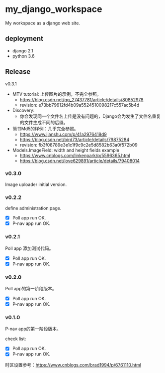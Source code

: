 # my_django_workspace
My workspace as a django web site.

## deployment

- django 2.1
- python 3.6

## Release

v0.3.1

+ MTV tutorial: 上传图片的示例，不完全参照。
    - <https://blog.csdn.net/qq_27437781/article/details/80852978>
    - revision: e73bb79612fd4b09a5524510098217c557ac5b4d
+ Discovery:
    - 你会发现同一个文件名上传是没有问题的，Django会为发生了文件名重复的文件生成不同的后缀。
+ 简书Md5的样例：几乎完全参照。
    - <https://www.jianshu.com/p/41a2976418d9>
    - <https://blog.csdn.net/bird73/article/details/79875284>
    - revision: fb3f08789e3e1c1f9c9c2e5d8582b63a0f572b09
+ Models.ImageField: width and height fields example
    - <https://www.cnblogs.com/linkenpark/p/5596365.html>
    - <https://blog.csdn.net/love629891/article/details/79408014>

### v0.3.0

Image uploader initial version.

### v0.2.2

define administration page. 

- [x] Poll app run OK.
- [x] P-nav app run OK.

### v0.2.1

Poll app 添加测试代码。

- [x] Poll app run OK.
- [x] P-nav app run OK.

### v0.2.0

Poll app的第一阶段版本。

- [x] Poll app run OK.
- [x] P-nav app run OK.

### v0.1.0

P-nav app的第一阶段版本。

check list:

- [x] Poll app run OK.
- [x] P-nav app run OK.

时区设置参考：<https://www.cnblogs.com/brad1994/p/6761110.html>
